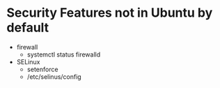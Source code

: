 # Security Features not in Ubuntu by default
* firewall
  * systemctl status firewalld
* SELinux
  * setenforce
  * /etc/selinus/config
